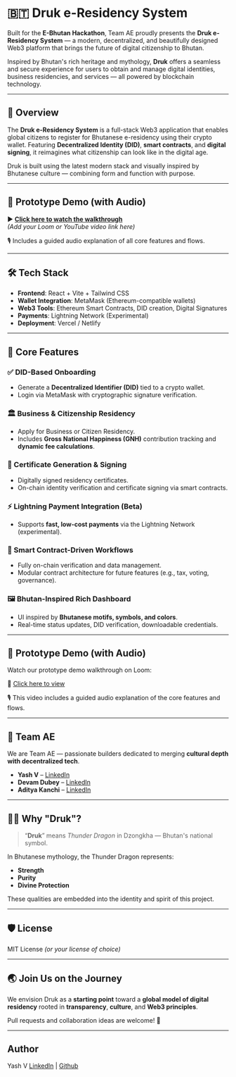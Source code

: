 # 🇧🇹 Druk e-Residency System

Built for the **E-Bhutan Hackathon**, Team AE proudly presents the **Druk e-Residency System** — a modern, decentralized, and beautifully designed Web3 platform that brings the future of digital citizenship to Bhutan.

Inspired by Bhutan's rich heritage and mythology, **Druk** offers a seamless and secure experience for users to obtain and manage digital identities, business residencies, and services — all powered by blockchain technology.

---

## 🚀 Overview

The **Druk e-Residency System** is a full-stack Web3 application that enables global citizens to register for Bhutanese e-residency using their crypto wallet. Featuring **Decentralized Identity (DID)**, **smart contracts**, and **digital signing**, it reimagines what citizenship can look like in the digital age.

Druk is built using the latest modern stack and visually inspired by Bhutanese culture — combining form and function with purpose.

---

## 🎥 Prototype Demo (with Audio)

▶️ **[Click here to watch the walkthrough](#)**  
*(Add your Loom or YouTube video link here)*

🎙️ Includes a guided audio explanation of all core features and flows.

---

## 🛠️ Tech Stack

- **Frontend**: React + Vite + Tailwind CSS  
- **Wallet Integration**: MetaMask (Ethereum-compatible wallets)  
- **Web3 Tools**: Ethereum Smart Contracts, DID creation, Digital Signatures  
- **Payments**: Lightning Network (Experimental)  
- **Deployment**: Vercel / Netlify

---

## 🔑 Core Features

### ✅ DID-Based Onboarding
- Generate a **Decentralized Identifier (DID)** tied to a crypto wallet.
- Login via MetaMask with cryptographic signature verification.

### 🏛️ Business & Citizenship Residency
- Apply for Business or Citizen Residency.
- Includes **Gross National Happiness (GNH)** contribution tracking and **dynamic fee calculations**.

### 📜 Certificate Generation & Signing
- Digitally signed residency certificates.
- On-chain identity verification and certificate signing via smart contracts.

### ⚡ Lightning Payment Integration (Beta)
- Supports **fast, low-cost payments** via the Lightning Network (experimental).

### 🤝 Smart Contract-Driven Workflows
- Fully on-chain verification and data management.
- Modular contract architecture for future features (e.g., tax, voting, governance).

### 🖼️ Bhutan-Inspired Rich Dashboard
- UI inspired by **Bhutanese motifs, symbols, and colors**.
- Real-time status updates, DID verification, downloadable credentials.

---

## 🎥 Prototype Demo (with Audio)

Watch our prototype demo walkthrough on Loom:

🔗 [Click here to view](https://www.loom.com/share/a165aeef3904458db7aac089f6118520?sid=8af1eb0e-44b4-4d62-9e7b-39485efd58bb)

🎙️ This video includes a guided audio explanation of the core features and flows.

---

## 👥 Team AE

We are Team AE — passionate builders dedicated to merging **cultural depth with decentralized tech**.

- **Yash V** – [LinkedIn](https://linkedin.com/in/yash-v-)
- **Devam Dubey** – [LinkedIn](https://www.linkedin.com/in/aditya-kanchi?utm_source=share&utm_campaign=share_via&utm_content=profile&utm_medium=android_app)
- **Aditya Kanchi** – [LinkedIn](https://www.linkedin.com/in/devam-dubey-74317125a?utm_source=share&utm_campaign=share_via&utm_content=profile&utm_medium=android_app)

---

## 🧙‍♂️ Why "Druk"?

> “**Druk**” means *Thunder Dragon* in Dzongkha — Bhutan's national symbol.

In Bhutanese mythology, the Thunder Dragon represents:
- **Strength**
- **Purity**
- **Divine Protection**

These qualities are embedded into the identity and spirit of this project.

---

## 🛡️ License

MIT License *(or your license of choice)*

---

## 🌏 Join Us on the Journey

We envision Druk as a **starting point** toward a **global model of digital residency** rooted in **transparency**, **culture**, and **Web3 principles**.

Pull requests and collaboration ideas are welcome! 🧡

---

## Author

Yash V
[LinkedIn](https://www.linkedin.com/in/yash-v-/) | [Github](https://github.com/Yash-2405)
